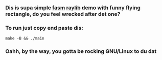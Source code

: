### Dis is supa simple [fasm](https://flatassembler.net/) [raylib](https://www.raylib.com/) demo with funny flying rectangle, do you feel wrecked after det one?

### To run just copy end paste dis:
```
make -B && ./main
```

### Oahh, by the way, you gotta be rocking GNU/Linux to du dat
